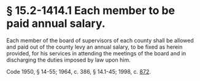 # § 15.2-1414.1 Each member to be paid annual salary.

<p>Each member of the board of supervisors of each county shall be allowed and paid out of the county levy an annual salary, to be fixed as herein provided, for his services in attending the meetings of the board and in discharging the duties imposed by law upon him.</p><p>Code 1950, § 14-55; 1964, c. 386, § 14.1-45; 1998, c. <a href='http://lis.virginia.gov/cgi-bin/legp604.exe?981+ful+CHAP0872'>872</a>.</p>